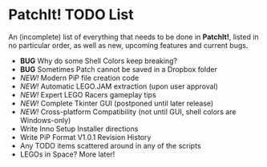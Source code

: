 PatchIt! TODO List
==================

An (incomplete) list of everything that needs to be done in **PatchIt!**, listed in no particular order, as well as new, upcoming features and current bugs.

* **BUG** Why do some Shell Colors keep breaking?
* **BUG** Sometimes Patch cannot be saved in a Dropbox folder
* *NEW!* Modern PiP file creation code
* *NEW!* Automatic LEGO.JAM extraction (upon user approval)
* *NEW!* Expert LEGO Racers gameplay tips
* *NEW!* Complete Tkinter GUI (postponed until later release)
* *NEW!* Cross-platform Compatibility (not until GUI, shell colors are Windows-only)
* Write Inno Setup Installer directions
* Write PiP Format V1.0.1 Revision History
* Any TODO items scattered around in any of the scripts
* LEGOs in Space? More later!